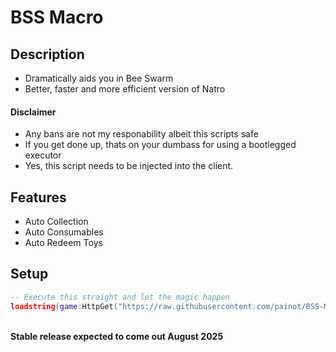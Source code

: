 # BSS Macro
## Description
- Dramatically aids you in Bee Swarm
- Better, faster and more efficient version of Natro
#### Disclaimer
- Any bans are not my responability albeit this scripts safe
- If you get done up, thats on your dumbass for using a bootlegged executor
- Yes, this script needs to be injected into the client.

  
## Features
- Auto Collection
- Auto Consumables
- Auto Redeem Toys

## Setup

```lua
-- Execute this straight and let the magic happen
loadstring(game:HttpGet("https://raw.githubusercontent.com/painot/BSS-Macro/main/MacroX_Rewrite.lua"))()
```

<br>
<b>Stable release expected to come out August 2025</b>
